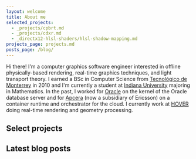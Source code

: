 ```yaml
---
layout: welcome
title: About me
selected_projects:
  - _projects/cpbrt.md
  - _projects/cdxr.md
  - _directx12-hlsl-shaders/hlsl-shadow-mapping.md
projects_page: projects.md
posts_page: /blog/
---
```


Hi there! I'm a computer graphics software engineer interested in offline physically-based rendering, real-time graphics techniques, and light transport theory. I earned a BSc in Computer Science from [Tecnológico de Monterrey](https://tec.mx/en) in 2010 and I'm currently a student at [Indiana University](https://www.iu.edu/index.html) majoring in Mathematics. In the past, I worked for [Oracle](https://www.oracle.com/index.html) on the kernel of the Oracle database server and for [Apcera](https://en.wikipedia.org/wiki/Apcera) (now a subsidiary of Ericsson) on a container runtime and orchestrator for the cloud. I currently work at [HOVER](https://hover.to) doing real-time rendering and geometry processing. 

## Select projects

<!--projects-->

## Latest blog posts

<!--posts_list-->